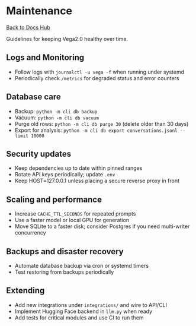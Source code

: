 # Maintenance

[Back to Docs Hub](README.md)

Guidelines for keeping Vega2.0 healthy over time.

## Logs and Monitoring

- Follow logs with `journalctl -u vega -f` when running under systemd
- Periodically check `/metrics` for degraded status and error counters

## Database care

- Backup: `python -m cli db backup`
- Vacuum: `python -m cli db vacuum`
- Purge old rows: `python -m cli db purge 30` (delete older than 30 days)
- Export for analysis: `python -m cli db export conversations.jsonl --limit 10000`

## Security updates

- Keep dependencies up to date within pinned ranges
- Rotate API keys periodically; update `.env`
- Keep HOST=127.0.0.1 unless placing a secure reverse proxy in front

## Scaling and performance

- Increase `CACHE_TTL_SECONDS` for repeated prompts
- Use a faster model or local GPU for generation
- Move SQLite to a faster disk; consider Postgres if you need multi-writer concurrency

## Backups and disaster recovery

- Automate database backup via cron or systemd timers
- Test restoring from backups periodically

## Extending

- Add new integrations under `integrations/` and wire to API/CLI
- Implement Hugging Face backend in `llm.py` when ready
- Add tests for critical modules and use CI to run them


